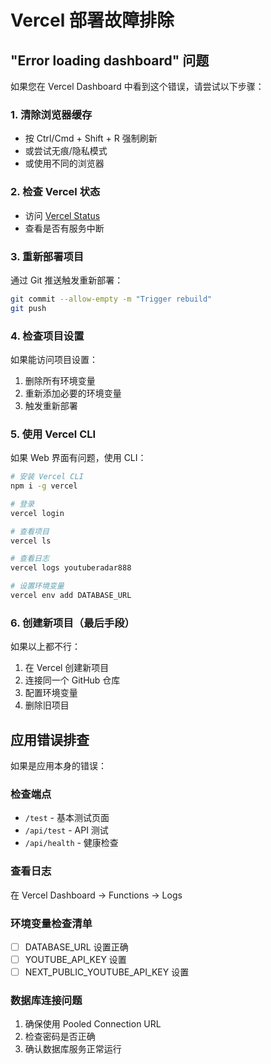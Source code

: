 # Vercel 部署故障排除

## "Error loading dashboard" 问题

如果您在 Vercel Dashboard 中看到这个错误，请尝试以下步骤：

### 1. 清除浏览器缓存
- 按 Ctrl/Cmd + Shift + R 强制刷新
- 或尝试无痕/隐私模式
- 或使用不同的浏览器

### 2. 检查 Vercel 状态
- 访问 [Vercel Status](https://www.vercel-status.com/)
- 查看是否有服务中断

### 3. 重新部署项目

通过 Git 推送触发重新部署：
```bash
git commit --allow-empty -m "Trigger rebuild"
git push
```

### 4. 检查项目设置

如果能访问项目设置：
1. 删除所有环境变量
2. 重新添加必要的环境变量
3. 触发重新部署

### 5. 使用 Vercel CLI

如果 Web 界面有问题，使用 CLI：

```bash
# 安装 Vercel CLI
npm i -g vercel

# 登录
vercel login

# 查看项目
vercel ls

# 查看日志
vercel logs youtuberadar888

# 设置环境变量
vercel env add DATABASE_URL
```

### 6. 创建新项目（最后手段）

如果以上都不行：
1. 在 Vercel 创建新项目
2. 连接同一个 GitHub 仓库
3. 配置环境变量
4. 删除旧项目

## 应用错误排查

如果是应用本身的错误：

### 检查端点
- `/test` - 基本测试页面
- `/api/test` - API 测试
- `/api/health` - 健康检查

### 查看日志
在 Vercel Dashboard → Functions → Logs

### 环境变量检查清单
- [ ] DATABASE_URL 设置正确
- [ ] YOUTUBE_API_KEY 设置
- [ ] NEXT_PUBLIC_YOUTUBE_API_KEY 设置

### 数据库连接问题
1. 确保使用 Pooled Connection URL
2. 检查密码是否正确
3. 确认数据库服务正常运行